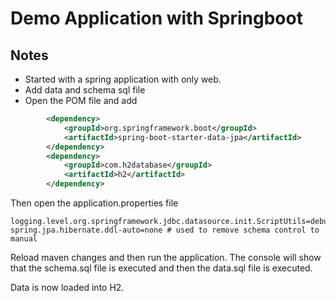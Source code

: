 # Demo Application with Springboot

## Notes

- Started with a spring application with only web.
- Add data and schema sql file
- Open the POM file and add
```xml
        <dependency>
            <groupId>org.springframework.boot</groupId>
            <artifactId>spring-boot-starter-data-jpa</artifactId>
        </dependency>
        <dependency>
            <groupId>com.h2database</groupId>
            <artifactId>h2</artifactId>
        </dependency>
```
Then open the application.properties file

```
logging.level.org.springframework.jdbc.datasource.init.ScriptUtils=debug
spring.jpa.hibernate.ddl-auto=none # used to remove schema control to manual
```

Reload maven changes and then run the application. The console will show that 
the schema.sql file is executed and then the data.sql file is executed. 

Data is now loaded into H2.
